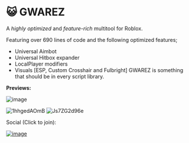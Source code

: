 # 😺 GWAREZ
A *highly optimized* and *feature-rich* multitool for Roblox.

Featuring over 690 lines of code and the following optimized features;
- Universal Aimbot
- Universal Hitbox expander
- LocalPlayer modifiers
- Visuals [ESP, Custom Crosshair and Fulbright]
GWAREZ is something that should be in every script library. 

**Previews:**

![image](https://user-images.githubusercontent.com/71535863/157140416-0d88e462-e810-433b-bdb0-716329ad0ee6.png)

![1hhgedAOmB](https://user-images.githubusercontent.com/71535863/157140911-e3552387-d79c-420f-a14a-7b19ce31ce4f.gif)     ![Js7ZG2d96e](https://user-images.githubusercontent.com/71535863/157141135-ec61bf20-b006-46c1-93ff-fa13c319c998.gif)

Social (Click to join): 

[![image](https://user-images.githubusercontent.com/71535863/157141271-5136c887-f3b4-482c-98ee-c0cc9fcf9428.png)](dsc.gg/garfieldwarez)
